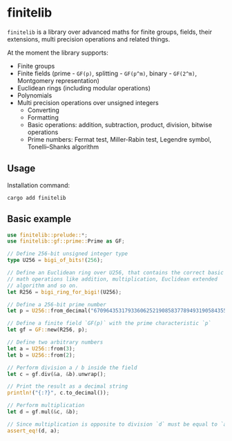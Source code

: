 # finitelib

`finitelib` is a library over advanced maths for finite groups, fields,
their extensions, multi precision operations and related things.

At the moment the library supports:
* Finite groups
* Finite fields (prime - `GF(p)`, splitting - `GF(p^m)`, binary - `GF(2^m)`, Montgomery representation)
* Euclidean rings (including modular operations)
* Polynomials
* Multi precision operations over unsigned integers
    * Converting
    * Formatting
    * Basic operations: addition, subtraction, product, division, bitwise operations
    * Prime numbers: Fermat test, Miller-Rabin test, Legendre symbol, Tonelli–Shanks algorithm

## Usage

Installation command:

```ignore
cargo add finitelib
```

## Basic example

```rust
use finitelib::prelude::*;
use finitelib::gf::prime::Prime as GF;

// Define 256-bit unsigned integer type
type U256 = bigi_of_bits!(256);

// Define an Euclidean ring over U256, that contains the correct basic
// math operations like addition, multiplication, Euclidean extended
// algorithm and so on.
let R256 = bigi_ring_for_bigi!(U256);

// Define a 256-bit prime number
let p = U256::from_decimal("67096435317933606252190858377894931905843553631817376158639971807689379094463");

// Define a finite field `GF(p)` with the prime characteristic `p`
let gf = GF::new(R256, p);

// Define two arbitrary numbers
let a = U256::from(3);
let b = U256::from(2);

// Perform division a / b inside the field
let c = gf.div(&a, &b).unwrap();

// Print the result as a decimal string
println!("{:?}", c.to_decimal());

// Perform multiplication
let d = gf.mul(&c, &b);

// Since multiplication is opposite to division `d` must be equal to `a`
assert_eq!(d, a);
```
